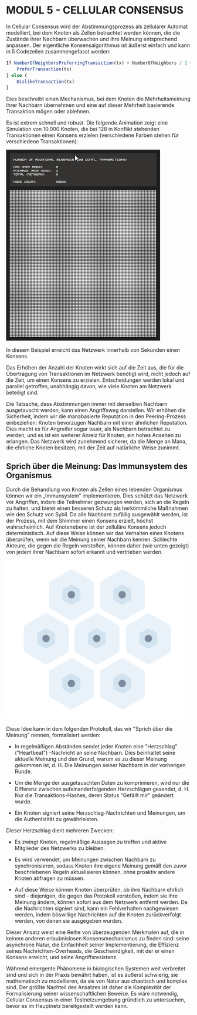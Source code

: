 # MODUL 5  - CELLULAR CONSENSUS

In Cellular Consensus wird der Abstimmungsprozess als zellularer Automat modelliert, bei dem Knoten als Zellen betrachtet werden können, die die Zustände ihrer Nachbarn überwachen und ihre Meinung entsprechend anpassen. Der eigentliche Konsensalgorithmus ist äußerst einfach und kann in 5 Codezeilen zusammengefasst werden:

```javascript
If NumberOfNeighborsPreferringTransaction(tx) > NumberOfNeighbors / 2 {
    PreferTransaction(tx)
} else {
    DislikeTransaction(tx)
}
```

Dies beschreibt einen Mechanismus, bei dem Knoten die Mehrheitsmeinung ihrer Nachbarn übernehmen und eine auf dieser Mehrheit basierende Transaktion mögen oder ablehnen.

Es ist extrem schnell und robust. Die folgende Animation zeigt eine Simulation von 10.000 Knoten, die bei 128 in Konflikt stehenden Transaktionen einen Konsens erzielen (verschiedene Farben stehen für verschiedene Transaktionen):

![04_5_2_module_5.1.1](assets/04_5_2_module_5.1.1.gif)

In diesem Beispiel erreicht das Netzwerk innerhalb von Sekunden einen Konsens.

Das Erhöhen der Anzahl der Knoten wirkt sich auf die Zeit aus, die für die Übertragung von Transaktionen im Netzwerk benötigt wird, nicht jedoch auf die Zeit, um einen Konsens zu erzielen. Entscheidungen werden lokal und parallel getroffen, unabhängig davon, wie viele Knoten am Netzwerk beteiligt sind.

Die Tatsache, dass Abstimmungen immer mit denselben Nachbarn ausgetauscht werden, kann einen Angriffsweg darstellen. Wir erhöhen die Sicherheit, indem wir die manabasierte Reputation in den Peering-Prozess einbeziehen: Knoten bevorzugen Nachbarn mit einer ähnlichen Reputation. Dies macht es für Angreifer sogar teuer, als Nachbarn betrachtet zu werden, und es ist ein weiterer Anreiz für Knoten, ein hohes Ansehen zu erlangen. Das Netzwerk wird zunehmend sicherer, da die Menge an Mana, die ehrliche Knoten besitzen, mit der Zeit auf natürliche Weise zunimmt.

## Sprich über die Meinung: Das Immunsystem des Organismus

Durch die Behandlung von Knoten als Zellen eines lebenden Organismus können wir ein „Immunsystem“ implementieren. Dies schützt das Netzwerk vor Angriffen, indem die Teilnehmer gezwungen werden, sich an die Regeln zu halten, und bietet einen besseren Schutz als herkömmliche Maßnahmen wie den Schutz von Sybil. Da alle Nachbarn zufällig ausgewählt werden, ist der Prozess, mit dem Shimmer einen Konsens erzielt, höchst wahrscheinlich. Auf Knotenebene ist der zelluläre Konsens jedoch deterministisch. Auf diese Weise können wir das Verhalten eines Knotens überprüfen, wenn wir die Meinung seiner Nachbarn kennen. Schlechte Akteure, die gegen die Regeln verstoßen, können daher (wie unten gezeigt) von jedem ihrer Nachbarn sofort erkannt und vertrieben werden.

![04_5_2_gossip.gif](assets/04_5_2_gossip.gif)

Diese Idee kann in dem folgenden Protokoll, das wir "Sprich über die Meinung" nennen, formalisiert werden:

- In regelmäßigen Abständen sendet jeder Knoten eine "Herzschlag" ("Heartbeat") -Nachricht an seine Nachbarn. Dies beinhaltet seine aktuelle Meinung und den Grund, warum es zu dieser Meinung gekommen ist, d. H. Die Meinungen seiner Nachbarn in der vorherigen Runde.

- Um die Menge der ausgetauschten Daten zu komprimieren, wird nur die Differenz zwischen aufeinanderfolgenden Herzschlägen gesendet, d. H. Nur die Transaktions-Hashes, deren Status "Gefällt mir" geändert wurde.

- Ein Knoten signiert seine Herzschlag-Nachrichten und Meinungen, um die Authentizität zu gewährleisten.

Dieser Herzschlag dient mehreren Zwecken:

- Es zwingt Knoten, regelmäßige Aussagen zu treffen und aktive Mitglieder des Netzwerks zu bleiben.

- Es wird verwendet, um Meinungen zwischen Nachbarn zu synchronisieren, sodass Knoten ihre eigene Meinung gemäß den zuvor beschriebenen Regeln aktualisieren können, ohne proaktiv andere Knoten abfragen zu müssen.

- Auf diese Weise können Knoten überprüfen, ob ihre Nachbarn ehrlich sind - diejenigen, die gegen das Protokoll verstoßen, indem sie ihre Meinung ändern, können sofort aus dem Netzwerk entfernt werden. Da die Nachrichten signiert sind, kann ein Fehlverhalten nachgewiesen werden, indem böswillige Nachrichten auf die Knoten zurückverfolgt werden, von denen sie ausgegeben wurden.

Dieser Ansatz weist eine Reihe von überzeugenden Merkmalen auf, die in keinem anderen erlaubnislosen Konsensmechanismus zu finden sind: seine asynchrone Natur, die Einfachheit seiner Implementierung, die Effizienz seines Nachrichten-Overheads, die Geschwindigkeit, mit der er einen Konsens erreicht, und seine Angriffsresistenz.

Während emergente Phänomene in biologischen Systemen weit verbreitet sind und sich in der Praxis bewährt haben, ist es äußerst schwierig, sie mathematisch zu modellieren, da sie von Natur aus chaotisch und komplex sind. Der größte Nachteil des Ansatzes ist daher die Komplexität der Formalisierung seiner wissenschaftlichen Beweise. Es wäre notwendig, Cellular Consensus in einer Testnetzumgebung gründlich zu untersuchen, bevor es im Hauptnetz bereitgestellt werden kann.
